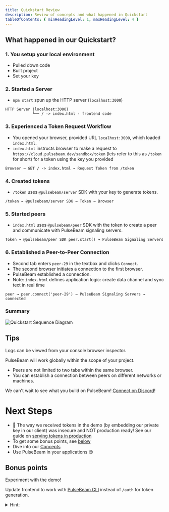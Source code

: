```yaml
---
title: Quickstart Review
description: Review of concepts and what happened in Quickstart
tableOfContents: { minHeadingLevel: 1, maxHeadingLevel: 4 }
---
```


## What happened in our Quickstart?

### 1. You setup your local environment

* Pulled down code
* Built project
* Set your key

### 2. Started a Server

* `npm start` spun up the HTTP server (`localhost:3000`)

```
HTTP Server (localhost:3000)
            └── / -> index.html - frontend code
```

### 3. Experienced a Token Request Workflow

* You opened your browser, provided URL `localhost:3000`, which loaded `index.html`.
* `index.html` instructs browser to make a request to `https://cloud.pulsebeam.dev/sandbox/token` (lets refer to this as `/token` for short) for a token using the key you provided
```
Browser → GET / -> index.html → Request Token from /token
```

### 4. Created tokens

* `/token` uses `@pulsebeam/server` SDK with your key to generate tokens.

```
/token → @pulsebeam/server SDK → Token → Browser
```

### 5. Started peers

* `index.html` uses `@pulsebeam/peer` SDK with the token to create a peer and communicate with PulseBeam signaling servers.

```
Token → @pulsebeam/peer SDK peer.start() → PulseBeam Signaling Servers
```

### 6. Established a Peer-to-Peer Connection

* Second tab enters `peer-29` in the textbox and clicks `Connect`.
* The second browser initiates a connection to the first browser.
* PulseBeam established a connection.
* Note: `index.html` defines application logic: create data channel and sync text in real time
```
peer → peer.connect('peer-29') → PulseBeam Signaling Servers → connected
```

### Summary

![Quickstart Sequence Diagram](../../../../assets/getting-started.quick-start.seq.svg)

## Tips 

Logs can be viewed from your console browser inspector.

PulseBeam will work globally within the scope of your project.
* Peers are not limited to two tabs within the same browser.
* You can establish a connection between peers on different networks or machines.

We can't wait to see what you build on PulseBeam! [Connect on Discord](/docs/community-and-support/discord/)!

# Next Steps

* 🛑 The way we received tokens in the demo (by embedding our private key in our client) was insecure and NOT production ready!  See our guide on [serving tokens in production](/docs/guides/token/)
* To get some bonus points, see [below](#bonus-points) 
* Dive into our [Concepts](/docs/concepts/terms)
* Use PulseBeam in your applications 😊

## Bonus points

Experiment with the demo!

Update frontend to work with [PulseBeam CLI](/docs/reference/cli/) instead of `/auth` for token generation. 
    <details>
    <summary>Hint: </summary>
    One way is to create another input for <code>token</code>, and add a <code>peer.start()</code> button.
    </details>
